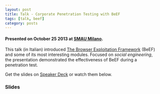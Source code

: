 ```yaml
---
layout: post
title: Talk - Corporate Penetration Testing with BeEF
tags: [talk, beef]
category: posts
---
```


#### Presented on October 25 2013 at [SMAU Milano][smau].

This talk (in Italian) introduced [The Browser Exploitation Framework][beef] (BeEF) and some of its most interesting modules. Focused on *social engineering*, the presentation demonstrated the effectiveness of BeEF during a penetration test.

Get the slides on [Speaker Deck][slides] or watch them below.

### Slides

<script async class="speakerdeck-embed" data-id="d13373e021160131fca9464dee30730c" data-ratio="1.33333" src="//speakerdeck.com/assets/embed.js"></script>


[smau]: http://www.smau.it/milano13/schedules/uso-di-beef-nel-penetration-testing-aziendale/
[beef]: http://beefproject.com
[slides]: https://speakerdeck.com/gcattani/penetration-testing-aziendale-con-beef